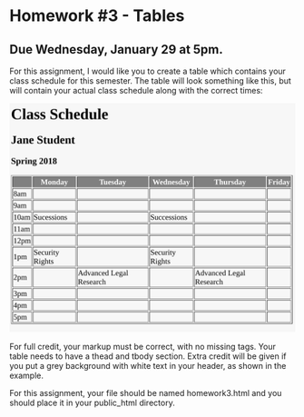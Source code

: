# Homework #3 - Tables

## Due Wednesday, January 29 at 5pm.

For this assignment, I would like you to create a table which contains your 
class schedule for this semester. The table will look something like this, but 
will contain your actual class schedule along with the correct times:

![Schedule Table](table.png)

For full credit, your markup must be correct, with no missing tags. Your table 
needs to have a thead and tbody section. Extra credit will be given if you put 
a grey background with white text in your header, as shown in the example.

For this assignment, your file should be named homework3.html and you should 
place it in your public_html directory.
